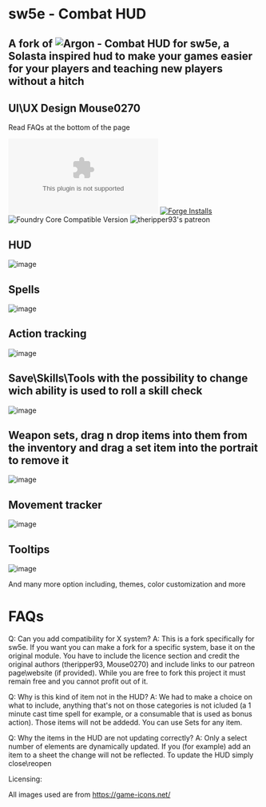 # sw5e - Combat HUD
## A fork of ![Argon - Combat HUD](https://github.com/theripper93/enhancedcombathudsw5e) for sw5e, a Solasta inspired hud to make your games easier for your players and teaching new players without a hitch
## UI\UX Design Mouse0270
Read FAQs at the bottom of the page

![Latest Release Download Count](https://img.shields.io/github/downloads/ikaguia/enhancedcombathudsw5e/latest/module.zip?color=2b82fc&label=DOWNLOADS&style=for-the-badge) [![Forge Installs](https://img.shields.io/badge/dynamic/json?label=Forge%20Installs&query=package.installs&suffix=%25&url=https%3A%2F%2Fforge-vtt.com%2Fapi%2Fbazaar%2Fpackage%2Fenhancedcombathudsw5e&colorB=03ff1c&style=for-the-badge)](https://forge-vtt.com/bazaar#package=enhancedcombathudsw5e) ![Foundry Core Compatible Version](https://img.shields.io/badge/dynamic/json.svg?url=https%3A%2F%2Fraw.githubusercontent.com%2Fikaguia%2Fenhancedcombathudsw5e%2Fmain%2Fmodule.json&label=Foundry%20Version&query=$.compatibleCoreVersion&colorB=orange&style=for-the-badge) ![theripper93's patreon](https://www.patreon.com/theripper93)

## HUD

![image](https://user-images.githubusercontent.com/1346839/127322007-c4e6a5e4-41ae-4820-9662-ae7e9e4a36af.png)

## Spells

![image](https://user-images.githubusercontent.com/1346839/127322088-c8ee517f-8efb-4902-b6ea-ed9bbfca86ea.png)

## Action tracking

![image](https://user-images.githubusercontent.com/1346839/127322144-745e35d6-0e31-4a7e-a430-78d998cd3604.png)

## Save\Skills\Tools with the possibility to change wich ability is used to roll a skill check

![image](https://user-images.githubusercontent.com/1346839/127322212-fb4c174f-1f0a-446c-aeaa-457432c56c0b.png)

## Weapon sets, drag n drop items into them from the inventory and drag a set item into the portrait to remove it

![image](https://user-images.githubusercontent.com/1346839/127322345-4faccd7f-90c9-464f-9572-372ac4dd076c.png)

## Movement tracker

![image](https://user-images.githubusercontent.com/1346839/127322399-3c909685-1fea-42a9-8cf7-3e04c4f9c751.png)

## Tooltips

![image](https://user-images.githubusercontent.com/1346839/127322474-6b042ee0-f975-484d-a7d4-1a301c19faa8.png)

And many more option including, themes, color customization and more

# FAQs

Q: Can you add compatibility for X system?
A: This is a fork specifically for sw5e. If you want you can make a fork for a specific system, base it on the original module. You have to include the licence section and credit the original authors (theripper93, Mouse0270) and include links to our patreon page\website (if provided). While you are free to fork this project it must remain free and you cannot profit out of it.

Q: Why is this kind of item not in the HUD?
A: We had to make a choice on what to include, anything that's not on those categories is not icluded (a 1 minute cast time spell for example, or a consumable that is used as bonus action). Those items will not be addedd. You can use Sets for any item.

Q: Why the items in the HUD are not updating correctly?
A: Only a select number of elements are dynamically updated. If you (for example) add an item to a sheet the change will not be reflected. To update the HUD simply close\reopen



Licensing:

All images used are from https://game-icons.net/
